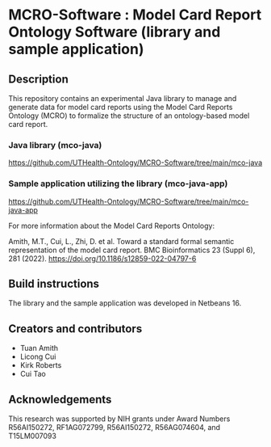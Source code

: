 # MCRO-Software : Model Card Report Ontology Software (library and sample application)

## Description
This repository contains an experimental Java library to manage and generate data for model card reports using the Model Card Reports Ontology (MCRO) to formalize the structure of an ontology-based model card report. 

### Java library (mco-java)
https://github.com/UTHealth-Ontology/MCRO-Software/tree/main/mco-java

### Sample application utilizing the library (mco-java-app)
https://github.com/UTHealth-Ontology/MCRO-Software/tree/main/mco-java-app


For more information about the Model Card Reports Ontology:

Amith, M.T., Cui, L., Zhi, D. et al. Toward a standard formal semantic representation of the model card report. BMC Bioinformatics 23 (Suppl 6), 281 (2022). https://doi.org/10.1186/s12859-022-04797-6

## Build instructions

The library and the sample application was developed in Netbeans 16. 

## Creators and contributors

- Tuan Amith
- Licong Cui
- Kirk Roberts
- Cui Tao

## Acknowledgements

 This research was supported by NIH grants under Award Numbers R56AI150272, RF1AG072799, R56AI150272, R56AG074604, and T15LM007093
 
